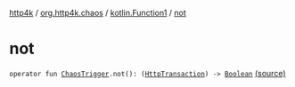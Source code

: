 [http4k](../../index.md) / [org.http4k.chaos](../index.md) / [kotlin.Function1](index.md) / [not](./not.md)

# not

`operator fun `[`ChaosTrigger`](../-chaos-trigger.md)`.not(): (`[`HttpTransaction`](../../org.http4k.core/-http-transaction/index.md)`) -> `[`Boolean`](https://kotlinlang.org/api/latest/jvm/stdlib/kotlin/-boolean/index.html) [(source)](https://github.com/http4k/http4k/blob/master/http4k-testing-chaos/src/main/kotlin/org/http4k/chaos/ChaosTriggers.kt#L106)